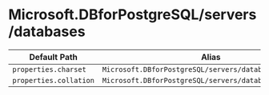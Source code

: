 # Microsoft.DBforPostgreSQL/servers/databases

| Default Path | Alias |
|---|---|
| `properties.charset` | `Microsoft.DBforPostgreSQL/servers/databases/charset` |
| `properties.collation` | `Microsoft.DBforPostgreSQL/servers/databases/collation` |

